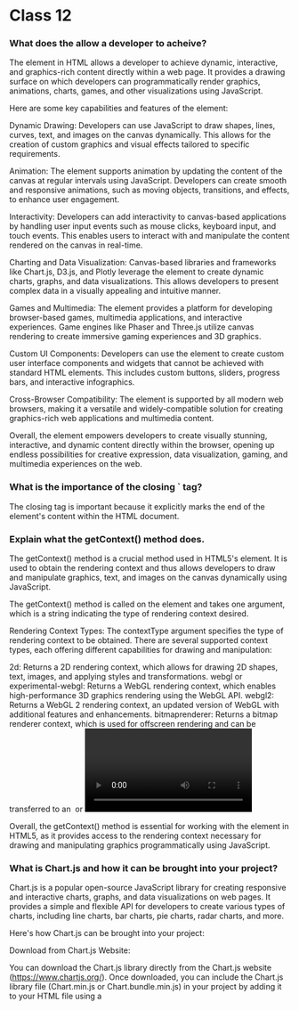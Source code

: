 # Class 12

### What does the <canvas> allow a developer to acheive?

The <canvas> element in HTML allows a developer to achieve dynamic, interactive, and graphics-rich content directly within a web page. It provides a drawing surface on which developers can programmatically render graphics, animations, charts, games, and other visualizations using JavaScript.

Here are some key capabilities and features of the <canvas> element:

Dynamic Drawing: Developers can use JavaScript to draw shapes, lines, curves, text, and images on the canvas dynamically. This allows for the creation of custom graphics and visual effects tailored to specific requirements.

Animation: The <canvas> element supports animation by updating the content of the canvas at regular intervals using JavaScript. Developers can create smooth and responsive animations, such as moving objects, transitions, and effects, to enhance user engagement.

Interactivity: Developers can add interactivity to canvas-based applications by handling user input events such as mouse clicks, keyboard input, and touch events. This enables users to interact with and manipulate the content rendered on the canvas in real-time.

Charting and Data Visualization: Canvas-based libraries and frameworks like Chart.js, D3.js, and Plotly leverage the <canvas> element to create dynamic charts, graphs, and data visualizations. This allows developers to present complex data in a visually appealing and intuitive manner.

Games and Multimedia: The <canvas> element provides a platform for developing browser-based games, multimedia applications, and interactive experiences. Game engines like Phaser and Three.js utilize canvas rendering to create immersive gaming experiences and 3D graphics.

Custom UI Components: Developers can use the <canvas> element to create custom user interface components and widgets that cannot be achieved with standard HTML elements. This includes custom buttons, sliders, progress bars, and interactive infographics.

Cross-Browser Compatibility: The <canvas> element is supported by all modern web browsers, making it a versatile and widely-compatible solution for creating graphics-rich web applications and multimedia content.

Overall, the <canvas> element empowers developers to create visually stunning, interactive, and dynamic content directly within the browser, opening up endless possibilities for creative expression, data visualization, gaming, and multimedia experiences on the web.

### What is the importance of the closing `</canvas> tag?

The closing </canvas> tag is important because it explicitly marks the end of the <canvas> element's content within the HTML document.

### Explain what the getContext() method does.

The getContext() method is a crucial method used in HTML5's <canvas> element. It is used to obtain the rendering context and thus allows developers to draw and manipulate graphics, text, and images on the canvas dynamically using JavaScript.

The getContext() method is called on the <canvas> element and takes one argument, which is a string indicating the type of rendering context desired.

Rendering Context Types:
The contextType argument specifies the type of rendering context to be obtained. There are several supported context types, each offering different capabilities for drawing and manipulation:

2d: Returns a 2D rendering context, which allows for drawing 2D shapes, text, images, and applying styles and transformations.
webgl or experimental-webgl: Returns a WebGL rendering context, which enables high-performance 3D graphics rendering using the WebGL API.
webgl2: Returns a WebGL 2 rendering context, an updated version of WebGL with additional features and enhancements.
bitmaprenderer: Returns a bitmap renderer context, which is used for offscreen rendering and can be transferred to an <image> or <video> element.
Usage:
After obtaining the rendering context using getContext(), developers can use the returned context object (context) to draw and manipulate graphics on the canvas. This includes functions and properties for drawing shapes, paths, text, images, gradients, patterns, transformations, and more.

Overall, the getContext() method is essential for working with the <canvas> element in HTML5, as it provides access to the rendering context necessary for drawing and manipulating graphics programmatically using JavaScript.

### What is Chart.js and how it can be brought into your project?

Chart.js is a popular open-source JavaScript library for creating responsive and interactive charts, graphs, and data visualizations on web pages. It provides a simple and flexible API for developers to create various types of charts, including line charts, bar charts, pie charts, radar charts, and more.

Here's how Chart.js can be brought into your project:

Download from Chart.js Website:

You can download the Chart.js library directly from the Chart.js website (https://www.chartjs.org/).
Once downloaded, you can include the Chart.js library file (Chart.min.js or Chart.bundle.min.js) in your project by adding it to your HTML file using a <script> tag.
CDN (Content Delivery Network):

Alternatively, you can include Chart.js in your project using a CDN. Chart.js is available on popular CDN services like CDNJS and jsDelivr.
You can include Chart.js in your HTML file by adding a <script> tag with the source pointing to the Chart.js CDN URL.
Package Managers:

Chart.js can also be installed via package managers such as npm or Yarn, which are commonly used in JavaScript development workflows.
If you're using npm, you can install Chart.js by running the following command in your terminal:
Copy code
npm install chart.js
If you're using Yarn, you can install Chart.js by running:
csharp
Copy code
yarn add chart.js
Integration with Build Tools:

If you're using build tools like Webpack or Parcel, you can import Chart.js directly into your JavaScript code as a module.
For example, in a JavaScript file where you want to use Chart.js, you can import it like this:
javascript
Copy code
import Chart from 'chart.js';
Using Chart.js in Your Project:

Once Chart.js is included in your project, you can start creating charts by creating an HTML <canvas> element to render the chart and then initializing a new Chart instance using JavaScript.
Chart.js provides extensive documentation and examples on its website (https://www.chartjs.org/docs/latest/) to help you get started with creating different types of charts and customizing them according to your requirements.
By bringing Chart.js into your project using one of the methods mentioned above, you can leverage its capabilities to create visually appealing and interactive charts and data visualizations to enhance your web applications and presentations.

### List 3 different Chart types you can create using Chart.js.

Chart.js provides a wide range of chart types to suit various data visualization needs. Here are three different chart types that you can create using Chart.js:

Line Chart:

A line chart is used to display data points connected by straight lines, making it ideal for showing trends and changes over time.
Line charts are commonly used to visualize stock prices, temperature fluctuations, sales trends, and other time-series data.
Chart.js allows you to customize line charts with options such as line color, line thickness, point markers, tooltips, and more.
Bar Chart:

A bar chart represents data using rectangular bars of varying lengths, where the length of each bar corresponds to the value of the data it represents.
Bar charts are effective for comparing data between different categories or groups.
Chart.js supports both vertical and horizontal bar charts and offers customization options such as bar color, bar thickness, bar spacing, tooltips, and more.
Pie Chart:

A pie chart is a circular statistical graphic divided into slices to illustrate numerical proportions. Each slice represents a proportion of the whole data set.
Pie charts are useful for showing the composition or distribution of a dataset, where each slice represents a different category or segment.
Chart.js allows you to create customizable pie charts with options such as slice colors, slice spacing, slice labels, tooltips, and more.
These are just a few examples of the many chart types supported by Chart.js. Additionally, Chart.js offers other chart types such as radar charts, polar area charts, scatter plots, bubble charts, and more, providing developers with a versatile toolkit for creating diverse and visually appealing data visualizations for their web applications.

### What are some advantages to displaying data via a chart over a table?

Displaying data via a chart offers several advantages over presenting it in a table format:

Visual Representation: Charts provide a visual representation of data, making it easier for viewers to grasp complex relationships, trends, and patterns at a glance. Visualizing data through charts helps users quickly understand the information without needing to analyze rows and columns of numbers.

Comparison and Analysis: Charts facilitate comparison and analysis of data by visually highlighting differences, similarities, and trends. Users can easily compare data points, identify outliers, and draw conclusions by observing the relative sizes, positions, and shapes of chart elements.

Clarity and Conciseness: Charts condense large datasets into concise and easy-to-understand visualizations, improving data comprehension and reducing cognitive load. Charts present key insights and trends in a clear and digestible format, enhancing communication and decision-making.

Aesthetic Appeal: Well-designed charts add aesthetic appeal to presentations, reports, and dashboards, making them more engaging and memorable. Charts use colors, shapes, and visual elements to enhance readability and aesthetics, capturing viewers' attention and encouraging interaction with the data.

Storytelling and Persuasion: Charts help tell a compelling story and convey a message effectively by illustrating data-driven narratives and arguments. Charts enable storytellers to convey emotions, evoke responses, and persuade audiences through powerful visual storytelling techniques.

Accessibility and Inclusivity: While tables are primarily textual and may require additional effort to interpret, charts offer a more accessible and inclusive way to present data. Visual representations allow individuals with diverse learning styles, language proficiency, and disabilities to access and understand the information more easily.

Interactivity and Exploration: Interactive charts allow users to explore and interact with data dynamically, enhancing engagement and exploration. Users can hover over chart elements, click on data points, and filter datasets to uncover deeper insights and answer specific questions.

Overall, displaying data via a chart offers numerous advantages, including improved data comprehension, comparison, analysis, clarity, aesthetics, storytelling, accessibility, and interactivity, making it a powerful tool for communicating information effectively and engaging audiences across various contexts.

### How could Chart.js aid your previously created applications visually?

Chart.js could enhance previously created applications visually by adding dynamic and interactive charts and data visualizations to represent various datasets and metrics. Here are some ways Chart.js could aid in visualizing data within different types of applications:

Business Dashboard: If you've created a business dashboard application, you could use Chart.js to display key performance indicators (KPIs), sales trends, revenue forecasts, customer demographics, and other business metrics in the form of line charts, bar charts, pie charts, and radar charts. This would allow users to monitor and analyze business performance visually, identify trends, and make data-driven decisions more effectively.

Financial Tracker: In a financial tracker application, you could use Chart.js to visualize income and expenses over time, budget allocations, investment portfolios, and net worth. Line charts and area charts could show trends in financial data, while pie charts and doughnut charts could illustrate the distribution of expenses by category. This would provide users with a clear overview of their financial situation and help them manage their finances more efficiently.

Health and Fitness App: If you've developed a health and fitness application, you could use Chart.js to display workout progress, calorie intake, weight loss/gain, heart rate, and other fitness metrics. Line charts could show progress over time, while bar charts and radar charts could compare different exercises or fitness goals. This would enable users to track their fitness journey visually and stay motivated to achieve their health and wellness goals.

Data Analysis Tool: In a data analysis tool or reporting application, you could use Chart.js to visualize datasets, trends, correlations, and outliers. Line charts, scatter plots, and bubble charts could help users explore relationships between variables, while bar charts and pie charts could summarize and compare data across categories. This would make it easier for users to derive insights from their data and communicate findings effectively.

By incorporating Chart.js into previously created applications, you can enhance the visual appeal, usability, and functionality of the applications, enabling users to interact with data more intuitively and derive valuable insights more efficiently. Additionally, Chart.js provides extensive customization options, allowing you to tailor the appearance and behavior of charts to match the specific requirements and branding of your applications.
